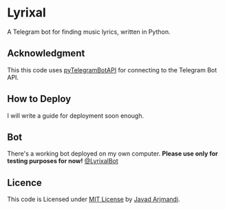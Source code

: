 # Lyrixal
A Telegram bot for finding music lyrics, written in Python.

## Acknowledgment
This this code uses [pyTelegramBotAPI](https://github.com/eternnoir/pyTelegramBotAPI "A Python implementation for the Telegram Bot API.") for connecting to the Telegram Bot API.

## How to Deploy
I will write a guide for deployment soon enough. 

## Bot
There's a working bot deployed on my own computer.
**Please use only for testing purposes for now!**
[@LyrixalBot](https://telegram.me/LyrixalBot)

## Licence
This code is Licensed under [MIT License](LICENSE) by [Javad Arjmandi](https://github.com/La-Volpe/ "Javad Arjmandi's Github profile").

